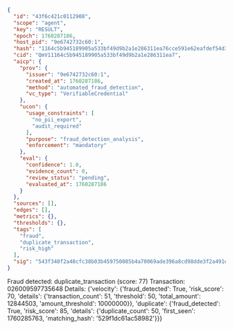 ```json
{
  "id": "43f6c421c0112908",
  "scope": "agent",
  "key": "RESULT",
  "epoch": 1760287186,
  "host_pid": "9e6742732c60:1",
  "hash": "1164c5b945189905a533bf49d9b2a1e286311ea76cce591e62eafdef54d36770",
  "cid": "QmV11164c5b945189905a533bf49d9b2a1e286311ea7",
  "aicp": {
    "prov": {
      "issuer": "9e6742732c60:1",
      "created_at": 1760287186,
      "method": "automated_fraud_detection",
      "vc_type": "VerifiableCredential"
    },
    "ucon": {
      "usage_constraints": [
        "no_pii_export",
        "audit_required"
      ],
      "purpose": "fraud_detection_analysis",
      "enforcement": "mandatory"
    },
    "eval": {
      "confidence": 1.0,
      "evidence_count": 0,
      "review_status": "pending",
      "evaluated_at": 1760287186
    }
  },
  "sources": [],
  "edges": [],
  "metrics": {},
  "thresholds": {},
  "tags": [
    "fraud",
    "duplicate_transaction",
    "risk_high"
  ],
  "sig": "543f340f2a48cfc38b03b459750085b4a70069ade396a8cd98dde3f2a491d5c5"
}
```

Fraud detected: duplicate_transaction (score: 77)
Transaction: 026009597735648
Details: {'velocity': {'fraud_detected': True, 'risk_score': 70, 'details': {'transaction_count': 51, 'threshold': 50, 'total_amount': 12844503, 'amount_threshold': 10000000}}, 'duplicate': {'fraud_detected': True, 'risk_score': 85, 'details': {'duplicate_count': 50, 'first_seen': 1760285763, 'matching_hash': '529f1dc61ac58982'}}}